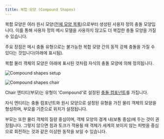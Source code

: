 ```yaml
---
title: 복합 모양 (Compound Shapes)
---
```


복합 모양은 여러 원시 모양([전체 모양 목록][primitive-shapes-list])으로부터 생성된 사용자 정의 충돌 모양입니다. 이를 통해 사용자 정의 메시 모델을 사용하지 않고도 더 복잡한 충돌 모양을 가질 수 있습니다.

주요 장점은 메시 충돌 유형으로는 불가능한 복합 모양 간의 동적 강체 충돌을 가질 수 있다는 것입니다(아래에 표시됨).

<!-- <div className="iframe-container">
    <iframe src="https://playcanv.as/e/p/KXZ5Lsda/" title="Compound Physic Shapes" allow="camera; microphone; xr-spatial-tracking; fullscreen" allowfullscreen></iframe>
</div>

[OasisW project link][compound-shapes-project] -->

복합 물리 객체의 모양은 아래에 표시된 것처럼 자식의 충돌 모양에 의해 정의됩니다.

![Compound shapes setup](/img/user-manual/physics/compound-shape-chair-setup.png)

![Compound shapes chair](/img/user-manual/physics/compound-shape-chair.gif)

Chair 엔티티(부모)는 유형이 'Compound'로 설정된 [충돌 컴포넌트][collision-component]를 가집니다.

자식 엔티티는 충돌 컴포넌트와 원시 모양으로 설정된 유형을 가진 물리 객체의 모양을 형성하며, 부모를 기준으로 위치가 설정됩니다.

부모는 또한 물리 객체의 질량 중심이며, 객체 모양의 경계 내(보통 중심)에 두는 것이 권장됩니다. 그렇지 않으면 힘과 토크가 적용될 때 객체가 세계의 보이지 않는 피벗을 중심으로 회전하는 것과 같은 이상한 동작을 보일 수 있습니다.

[primitive-shapes-list]: /user-manual/physics/physics-basics/#rigid-bodies
<!-- [compound-shapes-project]: https://playcanvas.com/project/688146/overview/compound-physics-shapes -->
[collision-component]: /user-manual/scenes/components/collision/
